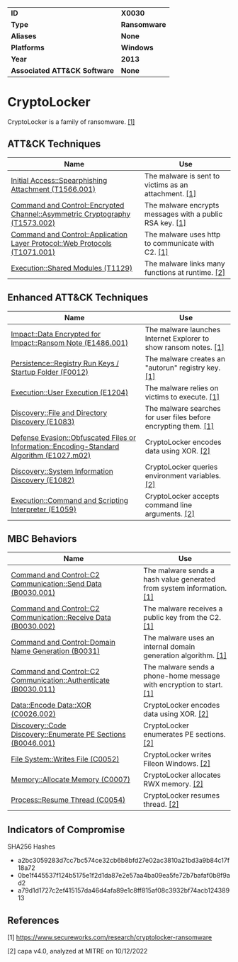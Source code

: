 <table>
<tr>
<td><b>ID</b></td>
<td><b>X0030</b></td>
</tr>
<tr>
<td><b>Type</b></td>
<td><b>Ransomware</b></td>
</tr>
<tr>
<td><b>Aliases</b></td>
<td><b>None</b></td>
</tr>
<tr>
<td><b>Platforms</b></td>
<td><b>Windows</b></td>
</tr>
<tr>
<td><b>Year</b></td>
<td><b>2013</b></td>
</tr>
<tr>
<td><b>Associated ATT&CK Software</b></td>
<td><b>None</b></td>
</tr>
</table>


# CryptoLocker

CryptoLocker is a family of ransomware. [[1]](#1)

## ATT&CK Techniques

|Name|Use|
|---|---|
|[Initial Access::Spearphishing Attachment (T1566.001)](https://attack.mitre.org/techniques/T1566/001/)|The malware is sent to victims as an attachment. [[1]](#1)|
|[Command and Control::Encrypted Channel::Asymmetric Cryptography (T1573.002)](https://attack.mitre.org/techniques/T1573/002/)|The malware encrypts messages with a public RSA key. [[1]](#1)|
|[Command and Control::Application Layer Protocol::Web Protocols (T1071.001)](https://attack.mitre.org/techniques/T1071/001/)|The malware uses http to communicate with C2. [[1]](#1)|
|[Execution::Shared Modules (T1129)](https://attack.mitre.org/techniques/T1129)|The malware links many functions at runtime. [[2]](#2)|

## Enhanced ATT&CK Techniques

|Name|Use|
|---|---|
|[Impact::Data Encrypted for Impact::Ransom Note (E1486.001)](../impact/data-encrypted-for-impact.md)|The malware launches Internet Explorer to show ransom notes. [[1]](#1)|
|[Persistence::Registry Run Keys / Startup Folder (F0012)](../persistence/registry-run-keys-startup-folder.md)|The malware creates an "autorun" registry key. [[1]](#1)|
|[Execution::User Execution (E1204)](../execution/user-execution.md)|The malware relies on victims to execute. [[1]](#1)|
|[Discovery::File and Directory Discovery (E1083)](../discovery/file-and-directory-discovery.md)|The malware searches for user files before encrypting them. [[1]](#1)|
|[Defense Evasion::Obfuscated Files or Information::Encoding-Standard Algorithm (E1027.m02)](../defense-evasion/obfuscated-files-or-information.md)|CryptoLocker encodes data using XOR. [[2]](#2)|
|[Discovery::System Information Discovery (E1082)](../discovery/system-information-discovery.md)|CryptoLocker queries environment variables. [[2]](#2)|
|[Execution::Command and Scripting Interpreter (E1059)](../execution/command-and-scripting-interpreter.md)|CryptoLocker accepts command line arguments. [[2]](#2)|

## MBC Behaviors

|Name|Use|
|---|---|
|[Command and Control::C2 Communication::Send Data (B0030.001)](../command-and-control/c2-communication.md)|The malware sends a hash value generated from system information. [[1]](#1)|
|[Command and Control::C2 Communication::Receive Data (B0030.002)](../command-and-control/c2-communication.md)|The malware receives a public key from the C2. [[1]](#1)|
|[Command and Control::Domain Name Generation (B0031)](../command-and-control/domain-name-generation.md)|The malware uses an internal domain generation algorithm. [[1]](#1)|
|[Command and Control::C2 Communication::Authenticate (B0030.011)](../command-and-control/c2-communication.md)|The malware sends a phone-home message with encryption to start. [[1]](#1)|
|[Data::Encode Data::XOR (C0026.002)](../micro-behaviors/data/encode-data.md)|CryptoLocker encodes data using XOR. [[2]](#2)|
|[Discovery::Code Discovery::Enumerate PE Sections (B0046.001)](../discovery/code-discovery.md)|CryptoLocker enumerates PE sections. [[2]](#2)|
|[File System::Writes File (C0052)](../micro-behaviors/file-system/writes-file.md)|CryptoLocker writes Fileon Windows. [[2]](#2)|
|[Memory::Allocate Memory (C0007)](../micro-behaviors/memory/allocate-memory.md)|CryptoLocker allocates RWX memory. [[2]](#2)|
|[Process::Resume Thread (C0054)](../micro-behaviors/process/resume-thread.md)|CryptoLocker resumes thread. [[2]](#2)|

## Indicators of Compromise

SHA256 Hashes
- a2bc3059283d7cc7bc574ce32cb6b8bfd27e02ac3810a21bd3a9b84c17f18a72
- 0be1f445537f124b5175e1f2d1da87e2e57aa4ba09ea5fe72b7bafaf0b8f9ad2
- a79d1d1727c2ef415157da46d4afa89e1c8ff815af08c3932bf74acb12438913

## References

<a name="1">[1]</a> https://www.secureworks.com/research/cryptolocker-ransomware

<a name="2">[2]</a> capa v4.0, analyzed at MITRE on 10/12/2022

